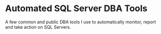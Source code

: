 Automated SQL Server DBA Tools
=========

A few common and public DBA tools I use to automatically monitor, report and take action on SQL Servers.
